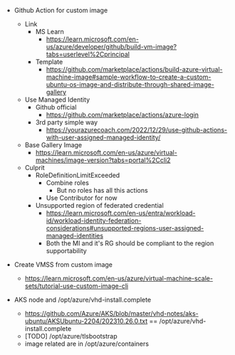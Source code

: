 


- Github Action for custom image
    - Link
        - MS Learn
            - https://learn.microsoft.com/en-us/azure/developer/github/build-vm-image?tabs=userlevel%2Cprincipal
        - Template
            - https://github.com/marketplace/actions/build-azure-virtual-machine-image#sample-workflow-to-create-a-custom-ubuntu-os-image-and-distribute-through-shared-image-gallery
    - Use Managed Identity
        - Github official
            - https://github.com/marketplace/actions/azure-login
        - 3rd party simple way
            - https://yourazurecoach.com/2022/12/29/use-github-actions-with-user-assigned-managed-identity/
    - Base Gallery Image
        - https://learn.microsoft.com/en-us/azure/virtual-machines/image-version?tabs=portal%2Ccli2
    - Culprit
        - RoleDefinitionLimitExceeded
            - Combine roles
                - But no roles has all this actions
            - Use Contributor for now
        - Unsupported region of federated credential
            - https://learn.microsoft.com/en-us/entra/workload-id/workload-identity-federation-considerations#unsupported-regions-user-assigned-managed-identities
            - Both the MI and it's RG should be compliant to the region supportability
- Create VMSS from custom image
    - https://learn.microsoft.com/en-us/azure/virtual-machine-scale-sets/tutorial-use-custom-image-cli


- AKS node and /opt/azure/vhd-install.complete
    - https://github.com/Azure/AKS/blob/master/vhd-notes/aks-ubuntu/AKSUbuntu-2204/202310.26.0.txt == /opt/azure/vhd-install.complete
    - [TODO] /opt/azure/tlsbootstrap
    - image related are in /opt/azure/containers